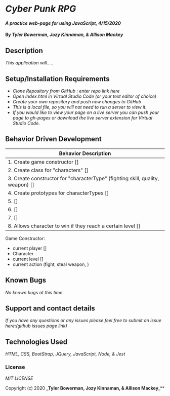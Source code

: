 # _Cyber Punk RPG_

#### _A practice web-page for using JavaScript, 4/15/2020_

#### By _**Tyler Bowerman, Jozy Kinnaman, & Allison Mackey**_

## Description

_This application will....._ 

## Setup/Installation Requirements

* _Clone Repository from GitHub : enter repo link here_
* _Open Index.html in Virtual Studio Code (or your text editor of choice)_
* _Create your own repository and push new changes to GitHub_
* _This is a local file, so you will not need to run a server to view it._
* _If you would like to view your page on a live server you can push your page to gh-pages or download the live server extension for Virtual Studio Code._


## Behavior Driven Development 


|   Behavior Description        |  
|-------------------------------|
| 1. Create game constructor [] |
| 2. Create class for "characters" [] | |
| 3. Create constructor for "characterType" (fighting skill, quality, weapon) [] |
| 4. Create prototypes for characterTypes  [] |
| 5.  [] |
| 6.  [] |
| 7.  [] |
| 8. Allows character to win if they reach a certain level [] |


Game Constructor: 
- current player []
- Character 
- current level []
- current action (fight, steal weapon, )
<!-- class Peewee(charClass, level, weapon, fightStyle) -->


## Known Bugs

_No known bugs at this time_

## Support and contact details

_If you have any questions or any issues please feel free to submit an issue here:(github issues page link)_ 

## Technologies Used

_HTML, CSS, BootStrap, JQuery, JavaScript, Node, & Jest_

### License
*MIT LICENSE*

Copyright (c) 2020 **_Tyler Bowerman, Jozy Kinnaman, & Allison Mackey**_**